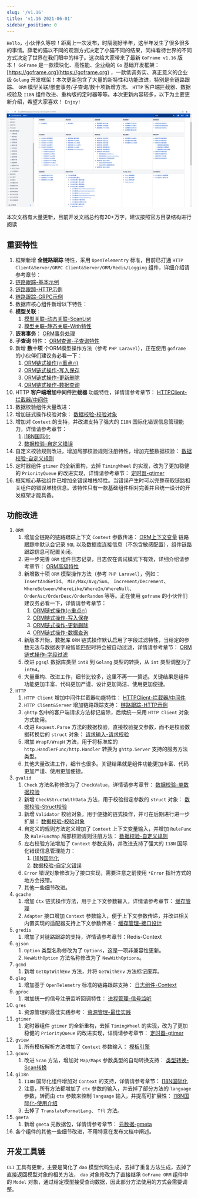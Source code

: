 ```yaml
---
slug: '/v1.16'
title: 'v1.16 2021-06-01'
sidebar_position: 0
---
```


`Hello`，小伙伴久等啦！距离上一次发布，时隔刚好半年，这半年发生了很多很多的事情。薛老的猫以不同的观测方式决定了小猫不同的结果，同样看待世界的不同方式决定了世界在我们眼中的样子。这次给大家带来了最新 `GoFrame v1.16` 版本！ `GoFrame` 是一款模块化、高性能、企业级的 `Go` 基础开发框架： [https://goframe.org](https://goframe.org) ，一款低调务实、真正意义的企业级 `Golang` 开发框架！本次更新包含了大量的新特性和功能改进，特别是全链路跟踪、 `ORM` 模型关联/嵌套事务/子查询/数十项新增方法、 `HTTP` 客户端拦截器、数据校验及 `I18N` 组件改进、重构版的定时器等等。本次更新内容较多，以下为主要更新介绍，希望大家喜欢！ `Enjoy!`

![](/markdown/86fedaae17d9c3ed7be8d93a1f31d5bd.png)

本次文档有大量更新，目前开发文档总约有20+万字，建议按照官方目录结构进行阅读

## 重要特性

1. 框架新增 **全链路跟踪** 特性，采用 `OpenTelementry` 标准，目前已打通 `HTTP Client&Server/GRPC Client&Server/ORM/Redis/Logging` 组件，详细介绍请参考章节：
1. [链路跟踪-基本示例](/docs/服务可观测性/服务链路跟踪/链路跟踪-基本示例)
2. [链路跟踪-HTTP示例](/docs/服务可观测性/服务链路跟踪/链路跟踪-HTTP示例)
3. [链路跟踪-GRPC示例](/docs/服务可观测性/服务链路跟踪/链路跟踪-GRPC示例)
2. 数据库核心组件新增以下特性：
1. **模型关联**：
      1. [模型关联-动态关联-ScanList](/docs/核心组件/数据库ORM/ORM链式操作/ORM链式操作-模型关联/模型关联-动态关联-ScanList)
      2. [模型关联-静态关联-With特性](/docs/核心组件/数据库ORM/ORM链式操作/ORM链式操作-模型关联/模型关联-静态关联-With特性)
2. **嵌套事务**： [ORM事务处理](/docs/核心组件/数据库ORM/ORM事务处理)
3. **子查询** 特性： [ORM查询-子查询特性](/docs/核心组件/数据库ORM/ORM链式操作/ORM链式操作-数据查询/ORM查询-子查询特性)
4. 新增 **数十项** 个ORM模型操作方法（参考 `PHP Laravel`），正在使用 `goframe` 的小伙伴们建议务必看一下：
      1. [ORM链式操作(🔥重点🔥)](/docs/核心组件/数据库ORM/ORM链式操作)
      2. [ORM链式操作-写入保存](/docs/核心组件/数据库ORM/ORM链式操作/ORM链式操作-写入保存)
      3. [ORM链式操作-更新删除](/docs/核心组件/数据库ORM/ORM链式操作/ORM链式操作-更新删除)
      4. [ORM链式操作-数据查询](/docs/核心组件/数据库ORM/ORM链式操作/ORM链式操作-数据查询)
3. HTTP **客户端增加中间件拦截器** 功能特性，详情请参考章节： [HTTPClient-拦截器/中间件](/docs/WEB服务开发/HTTPClient/HTTPClient-拦截器中间件)
4. 数据校验组件大量改进：
1. 增加链式操作校验对象： [数据校验-校验对象](/docs/核心组件/数据校验/数据校验-校验对象)
2. 增加对 `Context` 的支持，并改进支持了强大的 `I18N` 国际化错误信息管理能力，详情请参考章节：
      1. [I18N国际化](/docs/核心组件/I18N国际化)
      2. [数据校验-自定义错误](/docs/核心组件/数据校验/数据校验-自定义错误)
3. 自定义校验规则改进，增加局部校验规则注册特性，增加完整数据校验： [数据校验-自定义规则](/docs/核心组件/数据校验/数据校验-自定义规则)
5. 定时器组件 `gtimer` 的全新重构，去掉 `TimingWheel` 的实现，改为了更加稳健的 `PriorityQueue` 的改进实现，详情请参考章节： [定时器-gtimer](/docs/组件列表/系统相关/定时器-gtimer)
6. 框架核心基础组件已增加全错误堆栈特性。当错误产生时可以完整获取链路相关组件的错误堆栈信息。该特性只有一款基础组件相对完善并且统一设计的开发框架才能具备。

## 功能改进

01. `ORM`
    1. 增加全链路的链路跟踪上下文 `Context` 参数传递： [ORM上下文变量](/docs/核心组件/数据库ORM/ORM上下文变量) 链路跟踪中默认会记录 `SQL` 以及数据库连接信息（不包含敏感配置），组件链路跟踪信息可配置关闭。
    2. 进一步完善 `ORM` 组件日志记录，日志仅在调试模式下有效，详细介绍请参考章节： [ORM高级特性](/docs/核心组件/数据库ORM/ORM高级特性)
    3. 新增数十项 `ORM` 模型操作方法（参考 `PHP Laravel`），例如： `InsertAndGetId`、 `Min/Max/Avg/Sum`、 `Increment/Decrement`、 `WhereBetween/WhereLike/WhereIn/WhereNull`、 `OrderAsc/OrderDesc/OrderRandom` 等等。正在使用 `goframe` 的小伙伴们建议务必看一下，详情请参考章节：
       1. [ORM链式操作(🔥重点🔥)](/docs/核心组件/数据库ORM/ORM链式操作)
       2. [ORM链式操作-写入保存](/docs/核心组件/数据库ORM/ORM链式操作/ORM链式操作-写入保存)
       3. [ORM链式操作-更新删除](/docs/核心组件/数据库ORM/ORM链式操作/ORM链式操作-更新删除)
       4. [ORM链式操作-数据查询](/docs/核心组件/数据库ORM/ORM链式操作/ORM链式操作-数据查询)
    4. 新版本开始，数据库 `ORM` 链式操作默认启用了字段过滤特性，当给定的参数无法与数据表字段智能匹配时将会被自动过滤，详情请参考章节： [ORM链式操作-字段过滤](/docs/核心组件/数据库ORM/ORM链式操作/ORM链式操作-字段过滤)
    5. 改进 `pgsql` 数据库类型 `int8` 到 `Golang` 类型的转换，从 `int` 类型调整为了 `int64`。
    6. 大量重构、改进工作，细节比较多，这里不再一一赘述。关键结果是组件功能更加丰富、代码更加严谨、设计更加简洁、使用更加便捷。
02. `HTTP`
    1. `HTTP Client` 增加中间件拦截器功能特性： [HTTPClient-拦截器/中间件](/docs/WEB服务开发/HTTPClient/HTTPClient-拦截器中间件)
    2. `HTTP Client&Server` 增加链路跟踪支持： [链路跟踪-HTTP示例](/docs/服务可观测性/服务链路跟踪/链路跟踪-HTTP示例)
    3. `ghttp` 包中的客户端请求方法标记废除，后续统一采用 `HTTP Client` 对象方式使用。
    4. 改进 `Request.Parse` 方法的数据校验，直接校验提交参数，而不是校验数据转换后的 `struct` 对象： [请求输入-请求校验](/docs/WEB服务开发/请求输入/请求输入-请求校验)
    5. 增加 `WrapF/WrapH` 方法，用于将标准库的 `http.HandlerFunc/http.Handler` 转换为 `ghttp.Server` 支持的服务方法类型。
    6. 其他大量改进工作，细节也很多。关键结果就是组件功能更加丰富、代码更加严谨、使用更加便捷。
03. `gvalid`
    1. `Check` 方法名称修改为了 `CheckValue`，详情请参考章节： [数据校验-单数据校验](/docs/核心组件/数据校验/数据校验-参数类型/数据校验-单数据校验)
    2. 新增 `CheckStructWithData` 方法，用于校验指定参数的 `struct` 对象： [数据校验-Struct校验](/docs/核心组件/数据校验/数据校验-参数类型/数据校验-Struct校验)
    3. 新增 `Validator` 校验对象，用于便捷的链式操作，并可在后期进行进一步扩展： [数据校验-校验对象](/docs/核心组件/数据校验/数据校验-校验对象)
    4. 自定义的规则方法定义增加了 `Context` 上下文变量输入，并增加 `RuleFunc` 及 `RuleFuncMap` 局部校验规则注册方法： [数据校验-自定义规则](/docs/核心组件/数据校验/数据校验-自定义规则)
    5. 左右校验方法增加了 `Context` 参数支持，并改进支持了强大的 `I18N` 国际化错误信息管理能力：
       1. [I18N国际化](/docs/核心组件/I18N国际化)
       2. [数据校验-自定义错误](/docs/核心组件/数据校验/数据校验-自定义错误)
    6. `Error` 错误对象修改为了接口实现，需要注意之前使用 `*Error` 指针方式的地方会报错。
    7. 其他一些细节改进。
04. `gcache`
    1. 增加 `Ctx` 链式操作方法，用于上下文参数输入，详情请参考章节： [缓存管理](/docs/核心组件/缓存管理)
    2. `Adapter` 接口增加 `Context` 参数输入，便于上下文参数传递，并改进相关内置实现的适配器支持上下文参数传递： [缓存管理-接口设计](/docs/核心组件/缓存管理/缓存管理-接口设计)
05. `gredis`
    1. 增加了对链路跟踪的支持，详情请参考章节：Redis-Context
06. `gjson`
    1. `Option` 类型名称修改为了 `Options`，这是一项非兼容性更新。
    2. `NewWithOption` 方法名称修改为了 `NewWithOptions`。
07. `gcmd`
    1. 新增 `GetOptWithEnv` 方法，并将 `GetWithEnv` 方法标记废弃。
08. `glog`
    1. 增加基于 `OpenTelemetry` 标准的链路跟踪支持： [日志组件-Context](/docs/核心组件/日志组件/日志组件-Context)
09. `gproc`
    1. 增加统一的信号注册监听回调特性： [进程管理-信号监听](/docs/组件列表/系统相关/进程管理-gproc/进程管理-信号监听)
10. `gres`
    1. 资源管理的最佳实践参考： [资源管理-最佳实践](/docs/核心组件/资源管理/资源管理-最佳实践)
11. `gtimer`
    1. 定时器组件 `gtimer` 的全新重构，去掉 `TimingWheel` 的实现，改为了更加稳健的 `PriorityQueue` 的改进实现，详情请参考章节： [定时器-gtimer](/docs/组件列表/系统相关/定时器-gtimer)
12. `gview`
    1. 所有模板解析方法增加了 `Context` 参数输入： [模板引擎](/docs/核心组件/模板引擎)
13. `gconv`
    1. 改进 `Scan` 方法，增加对 `Map/Maps` 参数类型的自动转换支持： [类型转换-Scan转换](/docs/核心组件/类型转换/类型转换-Scan转换)
14. `gi18n`
    1. `I18N` 国际化组件增加对 `Context` 的支持，详情请参考章节： [I18N国际化](/docs/核心组件/I18N国际化)
    2. 注意，所有方法都增加了 `ctx` 参数的输入，并去掉了部分方法的 `language` 参数，转而由 `ctx` 参数来控制 `language` 输入，并提高可扩展性： [I18N国际化-使用介绍](/docs/核心组件/I18N国际化/I18N国际化-使用介绍)
    3. 去掉了 `TranslateFormatLang`、 `Tfl` 方法。
15. `gmeta`
    1. 新增 `gmeta` 元数据包，详情请参考章节： [元数据-gmeta](/docs/组件列表/实用工具/元数据-gmeta)
16. 各个组件的其他一些细节改进，不用特意在发布文档中阐述。

## 开发工具链

`CLI` 工具有更新，主要是简化了 `dao` 模型代码生成，去掉了重复方法生成，去掉了直接返回模型对象的相关方法， `dao` 对象修改为了直接继承 `GoFrame ORM` 组件中的 `Model` 对象，通过给定模型接受查询数据，因此部分方法使用的方式会需要调整。